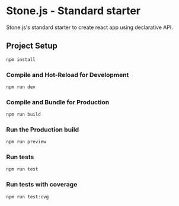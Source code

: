 # Stone.js - Standard starter

Stone.js's standard starter to create react app using declarative API.

## Project Setup

```sh
npm install
```

### Compile and Hot-Reload for Development

```sh
npm run dev
```

### Compile and Bundle for Production

```sh
npm run build
```

### Run the Production build

```sh
npm run preview
```

### Run tests

```sh
npm run test
```

### Run tests with coverage

```sh
npm run test:cvg
```
